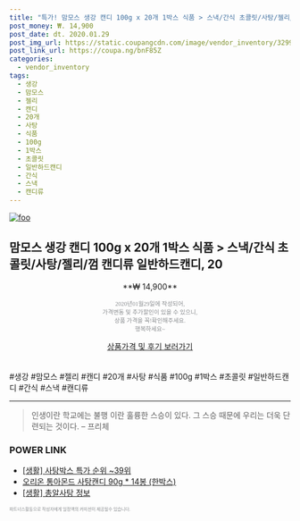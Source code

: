 ```yaml
--- 
title: "특가! 맘모스 생강 캔디 100g x 20개 1박스 식품 > 스낵/간식 초콜릿/사탕/젤리/껌 캔디류 ..." 
post_money: ₩. 14,900 
post_date: dt. 2020.01.29 
post_img_url: https://static.coupangcdn.com/image/vendor_inventory/3299/dcd23c4e59e380a089d081fcaa3ba552e01e1bdc8914bce8f47a32b9610b.jpg 
post_link_url: https://coupa.ng/bnF85Z 
categories: 
  - vendor_inventory 
tags: 
  - 생강 
  - 맘모스 
  - 젤리 
  - 캔디 
  - 20개 
  - 사탕 
  - 식품 
  - 100g 
  - 1박스 
  - 초콜릿 
  - 일반하드캔디 
  - 간식 
  - 스낵 
  - 캔디류 
--- 
```

[![foo](https://static.coupangcdn.com/image/vendor_inventory/3299/dcd23c4e59e380a089d081fcaa3ba552e01e1bdc8914bce8f47a32b9610b.jpg)](https://coupa.ng/bnF85Z) 

## 맘모스 생강 캔디 100g x 20개 1박스 식품 > 스낵/간식 초콜릿/사탕/젤리/껌 캔디류 일반하드캔디, 20 
<p style="text-align: center;">**₩ 14,900**</p> 
<p style="text-align: center;"><span style="color: #898c8f; font-family: Georgia,Times,serif; font-size: 0.75em;">2020년01월29일에 작성되어, <br>가격변동 및 추가할인이 있을 수 있으니,<br> 상품 가격을 꼭!확인해주세요.<br>행복하세요~</span> 
</p>	 
<div markdown="0" style="text-align: center;"><a href="https://coupa.ng/bnF85Z" class="btn btn--success">상품가격 및 후기 보러가기</a></div> 
<br><br> 
  #생강 #맘모스 #젤리 #캔디 #20개 #사탕 #식품 #100g #1박스 #초콜릿 #일반하드캔디 #간식 #스낵 #캔디류 
<hr> 

> 인생이란 학교에는 불행 이란 훌륭한 스승이 있다. 그 스승 때문에 우리는 더욱 단련되는 것이다. – 프리체 


### POWER LINK

* <a href="https://blog.naver.com/sakai111/221788444592" target="_blank"> [생활] 사탕박스 특가 순위 ~39위</a>
* <a href="https://blog.naver.com/fasyy4321/221790756573" target="_blank">오리온 통아몬드 사탕캔디 90g * 14봉 (한박스)</a>
* <a href="https://blog.naver.com/sakai111/221757681963" target="_blank"> [생활] 총알사탕 정보 </a>

<span style="color: #898c8f; font-family: Georgia,Times,serif; font-size: 0.55em;">파트너스활동으로 작성자에게 일정액의 커미션이 제공될수 있습니다.</span> 
